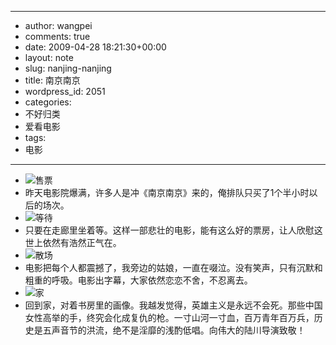 - --
- author: wangpei
- comments: true
- date: 2009-04-28 18:21:30+00:00
- layout: note
- slug: nanjing-nanjing
- title: 南京南京
- wordpress_id: 2051
- categories:
- 不好归类
- 爱看电影
- tags:
- 电影
- --
- ![售票](http://farm4.static.flickr.com/3300/3483102677_615707763b.jpg?v=0)
- 昨天电影院爆满，许多人是冲《南京南京》来的，俺排队只买了1个半小时以后的场次。
- ![等待](http://farm4.static.flickr.com/3389/3483894808_2b58513069.jpg?v=0)
- 只要在走廊里坐着等。这样一部悲壮的电影，能有这么好的票房，让人欣慰这世上依然有浩然正气在。
- ![散场](http://farm4.static.flickr.com/3556/3483081007_2f9b6c757d.jpg?v=0)
- 电影把每个人都震撼了，我旁边的姑娘，一直在啜泣。没有笑声，只有沉默和粗重的呼吸。电影出字幕，大家依然恋恋不舍，不忍离去。
- ![家](http://farm4.static.flickr.com/3609/3483894858_48ae658aa5.jpg?v=0)
- 回到家，对着书房里的画像。我越发觉得，英雄主义是永远不会死。那些中国女性高举的手，终究会化成复仇的枪。一寸山河一寸血，百万青年百万兵，历史是五声音节的洪流，绝不是淫靡的浅酌低唱。向伟大的陆川导演致敬！
